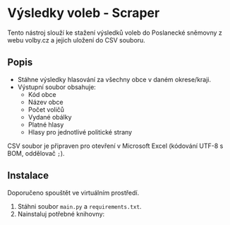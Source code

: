 # Výsledky voleb - Scraper

Tento nástroj slouží ke stažení výsledků voleb do Poslanecké sněmovny z webu volby.cz a jejich uložení do CSV souboru.

## Popis

- Stáhne výsledky hlasování za všechny obce v daném okrese/kraji.
- Výstupní soubor obsahuje:
  - Kód obce
  - Název obce
  - Počet voličů
  - Vydané obálky
  - Platné hlasy
  - Hlasy pro jednotlivé politické strany

CSV soubor je připraven pro otevření v Microsoft Excel (kódování UTF-8 s BOM, oddělovač `;`).

## Instalace

Doporučeno spouštět ve virtuálním prostředí.

1. Stáhni soubor `main.py` a `requirements.txt`.
2. Nainstaluj potřebné knihovny:

